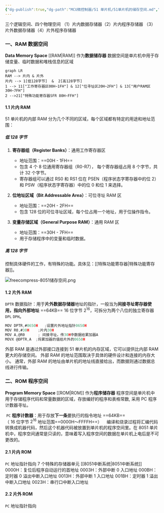 ```yaml
---
{"dg-publish":true,"dg-path":"MCU微控制器/51 单片机/51单片机的储存空间.md","permalink":"/MCU微控制器/51 单片机/51单片机的储存空间/","dgPassFrontmatter":true,"noteIcon":"","created":"2025-08-02T10:36:26.341+08:00","updated":"2025-08-28T21:53:12.493+08:00"}
---
```



三个逻辑空间、四个物理空间
（1）片内数据存储器（2）片内程序存储器
（3）片外数据存储器（4）片外程序存储器
### 一、RAM 数据空间
**Data Memory Space**    [[RAM\|RAM]] 作为**数据储存器**
数据空间是单片机中用于存储变量、临时数据和堆栈信息的区域

```mermaid
graph LR
RAM --> 片内 & 片外
片内 --> 1[低128字节]  &  2[高128字节]
1 --> 11["工作寄存器区00H~1FH"] & 12["位寻址区20H~2FH"] & 13["用户RAM区30H~7FH"]
2 -->21["特殊功能寄存器SFR 80H~FFH"]
```

#### 1.1 片内 RAM 
51 单片机的内部 RAM 分为几个不同的区域，每个区域都有特定的用途和地址范围：
##### 低 128 字节
1. **寄存器组（Register Banks）**：通用工作寄存器区
   - 地址范围：==00H - 1FH==
   - 包含 4 个 8 位通用寄存器组（R0-R7），
	每个寄存器组占用 8 个字节，共计 32 个字节。
   - 寄存器组可以通过 RS0 和 RS1 位在 PSEN（程序状态字寄存器中的位 2）和 PSW（程序状态字寄存器）中的位 0 和位 1 来选择。

2. **位地址区域（Bit Addressable Area）**：可位寻址 RAM 区
   - 地址范围：==20H - 2FH==
   - 包含 128 位的可位寻址区域，每个位占用一个地址，用于位操作指令。

3. **变量存储区域（General Purpose RAM）**：通用 RAM 区
   - 地址范围：==30H - 7FH==
   - 用于存储程序中的变量和临时数据。

##### 高 128 字节
控制具体硬件的工作，有特殊的功能。具体见：[[特殊功能寄存器\|特殊功能寄存器]]。

![freecompress-8051储存空间.png](/img/user/Functional%20files/Photo%20Resources/freecompress-8051%E5%82%A8%E5%AD%98%E7%A9%BA%E9%97%B4.png)

#### 1.2 片外 RAM
` DPTR ` 数据指针：用于**片外数据存储器**地址的指针，一般当为**间接寻址寄存器使用，指向外部地址**
==64KB==   16 位字节   $2^{16}$，可拆分为两个八位的独立寄存器 `DPL`  `DPH`。

```C
MOV DPTR,#0650H   ;设置片外地址指针0650H
MOV R0,#30H    ;片内30H
MOV A,@R0      ; 间接寻址，传30H中数据给累加器A
MOVX @DPTR,A  ;将累加器的值给片外的0650H
```

外部 RAM 是通过外部接口连接到 51 单片机的内存区域，它可以提供比内部 RAM 更大的存储空间。
外部 RAM 的地址范围取决于具体的硬件设计和连接的内存大小。
通常，外部 RAM 的地址由单片机的地址线直接给出，而数据则通过数据总线进行传输。

### 二、ROM  程序空间
**Program Memory Space**    [[ROM\|ROM]] 作为**程序储存器**
程序空间是单片机中用于存储程序代码和常量数据的区域，存放编好的程序和表格常数, 采用 PC 程序计数器寻址。

 ` PC ` **程序计数器**：用于存放**下一条**要执行的指令地址  ==64KB==   
（ 16 位字节   $2^{16}$   地址范围==0000H～FFFFH==）
   
编译和烧录过程将汇编代码转换成机器代码，然后这个机器代码被放置到单片机的程序空间里。在 8051 单片机中，程序空间通常是只读的，意味着写入程序空间的数据在单片机上电后是不可更改的。

#### 2.1 片内 ROM  
` PC ` 地址指针指向
7 个特殊的存储器单元   [[8051中断系统\|8051中断系统]]
0000H：复位后程序自动运行的首地址
0003H：外部中断 0 入口地址
000BH：定时器 0 溢出中断入口地址
0013H：外部中断 1 入口地址
001BH：定时器 1 溢出中断入口地址
0023H：串行口中断入口地址
#### 2.2 片外 ROM  
` PC ` 地址指针指向

